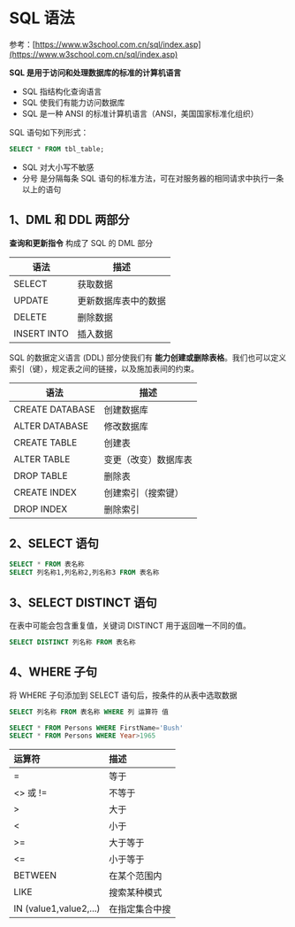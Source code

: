 # SQL 语法

参考：[https://www.w3school.com.cn/sql/index.asp](https://www.w3school.com.cn/sql/index.asp)

**SQL 是用于访问和处理数据库的标准的计算机语言**

- SQL 指结构化查询语言
- SQL 使我们有能力访问数据库
- SQL 是一种 ANSI 的标准计算机语言（ANSI，美国国家标准化组织）

SQL 语句如下列形式：

```sql
SELECT * FROM tbl_table;
```

- SQL 对大小写不敏感
- 分号 是分隔每条 SQL 语句的标准方法，可在对服务器的相同请求中执行一条以上的语句

## 1、DML 和 DDL 两部分

**查询和更新指令** 构成了 SQL 的 DML 部分

| 语法        | 描述                 |
| ----------- | -------------------- |
| SELECT      | 获取数据             |
| UPDATE      | 更新数据库表中的数据 |
| DELETE      | 删除数据             |
| INSERT INTO | 插入数据             |

SQL 的数据定义语言 (DDL) 部分使我们有 **能力创建或删除表格**。我们也可以定义索引（键），规定表之间的链接，以及施加表间的约束。

| 语法            | 描述                 |
| --------------- | -------------------- |
| CREATE DATABASE | 创建数据库           |
| ALTER DATABASE  | 修改数据库           |
| CREATE TABLE    | 创建表               |
| ALTER TABLE     | 变更（改变）数据库表 |
| DROP TABLE      | 删除表               |
| CREATE INDEX    | 创建索引（搜索键）   |
| DROP INDEX      | 删除索引             |

## 2、SELECT 语句

```sql
SELECT * FROM 表名称
SELECT 列名称1,列名称2,列名称3 FROM 表名称
```

## 3、SELECT DISTINCT 语句

在表中可能会包含重复值，关键词 DISTINCT 用于返回唯一不同的值。

```sql
SELECT DISTINCT 列名称 FROM 表名称
```

## 4、WHERE 子句

将 WHERE 子句添加到 SELECT 语句后，按条件的从表中选取数据

```sql
SELECT 列名称 FROM 表名称 WHERE 列 运算符 值

SELECT * FROM Persons WHERE FirstName='Bush'
SELECT * FROM Persons WHERE Year>1965
```



| 运算符                 | 描述           |
| :--------------------- | :------------- |
| =                      | 等于           |
| <> 或 !=               | 不等于         |
| >                      | 大于           |
| <                      | 小于           |
| >=                     | 大于等于       |
| <=                     | 小于等于       |
| BETWEEN                | 在某个范围内   |
| LIKE                   | 搜索某种模式   |
| IN (value1,value2,...) | 在指定集合中搜 |
